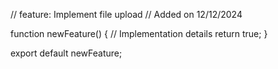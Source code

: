 // feature: Implement file upload
// Added on 12/12/2024

function newFeature() {
  // Implementation details
  return true;
}

export default newFeature;
